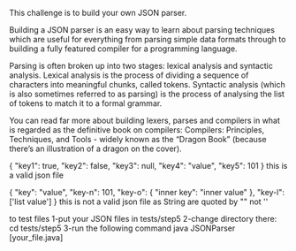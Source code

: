 This challenge is to build your own JSON parser.

Building a JSON parser is an easy way to learn about parsing techniques which are useful for everything from parsing simple data formats through to building a fully featured compiler for a programming language.

Parsing is often broken up into two stages: lexical analysis and syntactic analysis. Lexical analysis is the process of dividing a sequence of characters into meaningful chunks, called tokens. Syntactic analysis (which is also sometimes referred to as parsing) is the process of analysing the list of tokens to match it to a formal grammar.

You can read far more about building lexers, parses and compilers in what is regarded as the definitive book on compilers: Compilers: Principles, Techniques, and Tools - widely known as the “Dragon Book” (because there’s an illustration of a dragon on the cover).



{
"key1": true,
"key2": false,
"key3": null,
"key4": "value",
"key5": 101
}
this is a valid json file

{
"key": "value",
"key-n": 101,
"key-o": {
"inner key": "inner value"
},
"key-l": ['list value']
}
this is not a valid json file as String are quoted by "" not ''

to test files
1-put your JSON files in tests/step5
2-change directory there:
    cd tests/step5
3-run the following command
    java JSONParser [your_file.java]